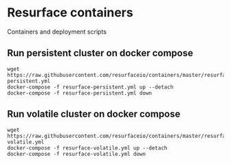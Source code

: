 # Resurface containers
Containers and deployment scripts

## Run persistent cluster on docker compose

```
wget https://raw.githubusercontent.com/resurfaceio/containers/master/resurface/resurface-persistent.yml
docker-compose -f resurface-persistent.yml up --detach
docker-compose -f resurface-persistent.yml down
```

## Run volatile cluster on docker compose

```
wget https://raw.githubusercontent.com/resurfaceio/containers/master/resurface/resurface-volatile.yml
docker-compose -f resurface-volatile.yml up --detach
docker-compose -f resurface-volatile.yml down
```
